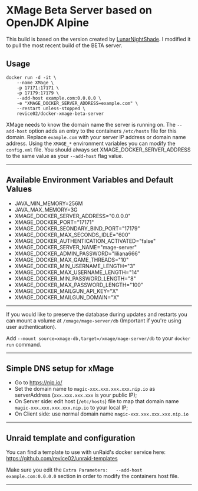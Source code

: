 # XMage Beta Server based on OpenJDK Alpine

This build is based on the version created by [LunarNightShade](https://github.com/LunarNightShade/docker-xmage-openjdk). I modified it to pull the most recent build of the BETA server.

## Usage
```
docker run -d -it \
    --name XMage \
    -p 17171:17171 \
    -p 17179:17179 \
    --add-host example.com:0.0.0.0 \
    -e "XMAGE_DOCKER_SERVER_ADDRESS=example.com" \
    --restart unless-stopped \
    revice02/docker-xmage-beta-server
```

XMage needs to know the domain name the server is running on. The `--add-host` option adds an entry to the containers `/etc/hosts` file for this domain. Replace `example.com` with your server IP address or domain name address.
Using the `XMAGE_*` environment variables you can modify the `config.xml` file.
You should always set XMAGE_DOCKER_SERVER_ADDRESS to the same value as your `--add-host` flag value.

---

## Available Environment Variables and Default Values

+ JAVA_MIN_MEMORY=256M
+ JAVA_MAX_MEMORY=3G
+ XMAGE_DOCKER_SERVER_ADDRESS="0.0.0.0"
+ XMAGE_DOCKER_PORT="17171"
+ XMAGE_DOCKER_SEONDARY_BIND_PORT="17179"
+ XMAGE_DOCKER_MAX_SECONDS_IDLE="600"
+ XMAGE_DOCKER_AUTHENTICATION_ACTIVATED="false"
+ XMAGE_DOCKER_SERVER_NAME="mage-server"
+ XMAGE_DOCKER_ADMIN_PASSWORD="liliana666"
+ XMAGE_DOCKER_MAX_GAME_THREADS="10"
+ XMAGE_DOCKER_MIN_USERNAME_LENGTH="3"
+ XMAGE_DOCKER_MAX_USERNAME_LENGTH="14"
+ XMAGE_DOCKER_MIN_PASSWORD_LENGTH="8"
+ XMAGE_DOCKER_MAX_PASSWORD_LENGTH="100"
+ XMAGE_DOCKER_MAILGUN_API_KEY="X"
+ XMAGE_DOCKER_MAILGUN_DOMAIN="X"

---

If you would like to preserve the database during updates and restarts you can mount a volume at `/xmage/mage-server/db` (Important if you're using user authentication). 

Add `--mount source=xmage-db,target=/xmage/mage-server/db` to your `docker run` command.

---

## Simple DNS setup for xMage

+ Go to  https://nip.io/
+ Set the domain name to `magic-xxx.xxx.xxx.xxx.nip.io` as serverAddress (`xxx.xxx.xxx.xxx` is your public IP);
+ On Server side: edit host (`/etc/hosts`) file to map that domain name `magic-xxx.xxx.xxx.xxx.nip.io` to your local IP;
+ On Client side: use normal domain name `magic-xxx.xxx.xxx.xxx.nip.io`

---

## Unraid template and configuration

You can find a template to use with unRaid's docker service here: https://github.com/revice02/unraid-templates

Make sure you edit the `Extra Parameters:	--add-host example.com:0.0.0.0` section in order to modify the containers host file.

---
